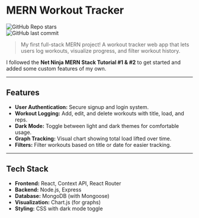 # MERN Workout Tracker

![GitHub Repo stars](https://img.shields.io/github/stars/yourusername/yourrepo)  
![GitHub last commit](https://img.shields.io/github/last-commit/yourusername/yourrepo)

> My first full-stack MERN project! A workout tracker web app that lets users log workouts, visualize progress, and filter workout history.

I followed the **Net Ninja MERN Stack Tutorial #1 & #2** to get started and added some custom features of my own.

---

## Features

- **User Authentication:** Secure signup and login system.
- **Workout Logging:** Add, edit, and delete workouts with title, load, and reps.
- **Dark Mode:** Toggle between light and dark themes for comfortable usage.
- **Graph Tracking:** Visual chart showing total load lifted over time.
- **Filters:** Filter workouts based on title or date for easier tracking.

---

## Tech Stack

- **Frontend:** React, Context API, React Router  
- **Backend:** Node.js, Express  
- **Database:** MongoDB (with Mongoose)  
- **Visualization:** Chart.js (for graphs)  
- **Styling:** CSS with dark mode toggle  


